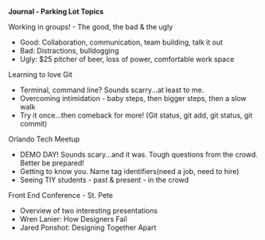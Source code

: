 **Journal - Parking Lot Topics**

Working in groups! - The good, the bad & the ugly
 - Good: Collaboration, communication, team building, talk it out
 - Bad: Distractions, bulldogging
 - Ugly: $25 pitcher of beer, loss of power, comfortable work space

Learning to love Git
- Terminal, command line? Sounds scarry...at least to me.
- Overcoming intimidation - baby steps, then bigger steps, then a slow walk
- Try it once...then comeback for more! (Git status, git add, git status, git commit)

Orlando Tech Meetup
- DEMO DAY! Sounds scary...and it was. Tough questions from the crowd. Better be prepared!
- Getting to know you. Name tag identifiers(need a job, need to hire)
- Seeing TIY students - past & present - in the crowd

Front End Conference - St. Pete
- Overview of two interesting presentations
- Wren Lanier: How Designers Fail
- Jared Ponshot: Designing Together Apart
